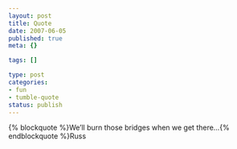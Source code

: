 ```yaml
--- 
layout: post
title: Quote
date: 2007-06-05
published: true
meta: {}

tags: []

type: post
categories: 
- fun
- tumble-quote
status: publish
---
```

{% blockquote %}We&#8217;ll burn those bridges when we get there&#8230;{% endblockquote %}Russ
